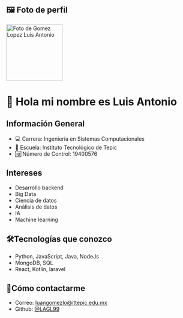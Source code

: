 ## 🖼️ Foto de perfil

<img src="https://avatars.githubusercontent.com/LAGL99?v=4" width="150" alt="Foto de Gomez Lopez Luis Antonio" />

# 👋 Hola mi nombre es Luis Antonio

## Información General

- 💻 Carrera: Ingeniería en Sistemas Computacionales
- 🏫 Escuela: Instituto Tecnológico de Tepic
- 🆔 Número de Control: 19400576

## Intereses

- Desarrollo backend
- Big Data
- Ciencia de datos
- Análisis de datos
- IA
- Machine learning 

## 🛠️Tecnologías que conozco

- Python, JavaScript, Java, NodeJs
- MongoDB, SQL
- React, Kotlin, laravel

## 📱Cómo contactarme

- Correo: luangomezlo@ittepic.edu.mx
- Github: [@LAGL99](https://github.com/LAGL99)